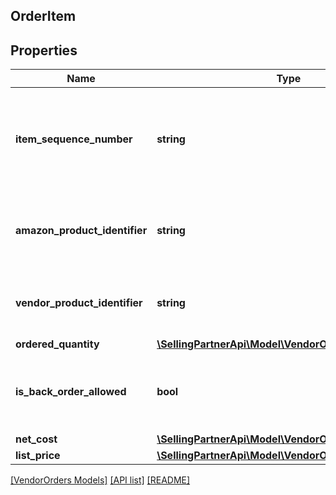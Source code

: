 ## OrderItem

## Properties

Name | Type | Description | Notes
------------ | ------------- | ------------- | -------------
**item_sequence_number** | **string** | Numbering of the item on the purchase order. The first item will be 1, the second 2, and so on. |
**amazon_product_identifier** | **string** | Amazon Standard Identification Number (ASIN) of an item. | [optional]
**vendor_product_identifier** | **string** | The vendor selected product identification of the item. | [optional]
**ordered_quantity** | [**\SellingPartnerApi\Model\VendorOrders\ItemQuantity**](ItemQuantity.md) |  |
**is_back_order_allowed** | **bool** | When true, we will accept backorder confirmations for this item. |
**net_cost** | [**\SellingPartnerApi\Model\VendorOrders\Money**](Money.md) |  | [optional]
**list_price** | [**\SellingPartnerApi\Model\VendorOrders\Money**](Money.md) |  | [optional]

[[VendorOrders Models]](../) [[API list]](../../Api) [[README]](../../../README.md)
